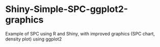 # Shiny-Simple-SPC-ggplot2-graphics
Example of SPC using R and Shiny, with improved graphics (SPC chart, density plot) using ggplot2
